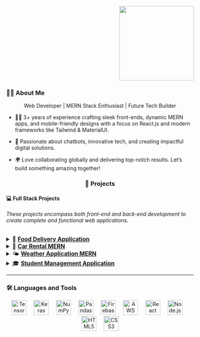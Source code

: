 <div align="right">
  <img height="200" src="https://img.freepik.com/free-vector/programming-concept-illustration_114360-1351.jpg?t=st=1733834598~exp=1733838198~hmac=ec02a2a9594a3636729d54f7a1ae8229e9673119728d6b2efe69c707f5aeddfd&w=1480" />
</div>

<p align='center' >
  
<h3 align="left">👨‍💻 About Me</h3>

<p align='center'> Web Developer | MERN Stack Enthusiast | Future Tech Builder </p>


- 👨‍💻 3+ years of experience crafting sleek front-ends, dynamic MERN apps, and mobile-friendly designs with a focus on React.js and modern frameworks like Tailwind & MaterialUI.

- 🤖 Passionate about chatbots, innovative tech, and creating impactful digital solutions.

- 🌍 Love collaborating globally and delivering top-notch results. Let’s build something amazing together!



</p>

<h3 align="center">🚀 Projects</h3>

<div align="left">
  <h4>💻 <strong>Full Stack Projects</strong></h4>
  <h6 align="left"> These projects encompass both front-end and back-end development to create complete and functional web applications. </h6>
  <div align="left">
    <ul style="list-style-type: none; padding: 0; font-size: 1.1em;">
      <details>
        <summary>🍕 
          <a href="https://github.com/issaniang5/Application-Livraison-De-Nourriture" target="_blank">
            <strong>Food Delivery Application</strong>
          </a>
        </summary>
        <samp>
          A full-stack food delivery app that allows users to order meals online. This project uses React for the front end and Node.js/Express with MongoDB for the back end.
        </samp>
      </details>
      <details>
        <summary>🚗 
          <a href="https://github.com/issaniang5/Location-de-Voitures-MERN" target="_blank">
            <strong>Car Rental MERN</strong>
          </a>
        </summary>
        <samp>
          A MERN stack application for car rentals, enabling users to book cars online. This project uses React for the front end and Node.js/Express with MongoDB for the back end.
        </samp>
      </details>
      <details>
        <summary>🌤️ 
          <a href="https://github.com/issaniang5/Application-meteo-MERN" target="_blank">
            <strong>Weather Application MERN</strong>
          </a>
        </summary>
        <samp>
          A full-stack application that provides real-time weather updates based on user location. This project uses React for the front end and Node.js/Express with the OpenWeather API for the back end.
        </samp>
      </details>
      <details>
        <summary>🎓 
          <a href="https://github.com/issaniang5/Application-de-Gestion-des-Etudiants" target="_blank">
            <strong>Student Management Application</strong>
          </a>
        </summary>
        <samp>
          A full-stack student management application for tracking academic and personal information of students. This project uses React for the front end and Node.js/Express with MongoDB for the back end.
        </samp>
      </details>
    </ul>
  </div>
</div>

<hr />

<h3 align="left">🛠 Languages and Tools</h3>

<div align="center">
  <img src="https://www.vectorlogo.zone/logos/tensorflow/tensorflow-icon.svg" height="40" alt="TensorFlow logo" />
  <img width="12" />
  <img src="https://icon.icepanel.io/Technology/svg/Keras.svg" height="40" alt="Keras logo" />
  <img width="12" />
  <img src="https://cdn.worldvectorlogo.com/logos/numpy-1.svg" height="40" alt="NumPy logo" />
  <img width="12" />
  <img src="https://icon.icepanel.io/Technology/png-shadow-512/Pandas.png" height="40" alt="Pandas logo" />
  <img width="12" />
  <img src="https://cdn.jsdelivr.net/gh/devicons/devicon/icons/firebase/firebase-plain-wordmark.svg" height="40" alt="Firebase logo" />
  <img width="12" />
  <img src="https://cdn.jsdelivr.net/gh/devicons/devicon/icons/amazonwebservices/amazonwebservices-line-wordmark.svg" height="40" alt="AWS logo" />
  <img width="12" />
  <img src="https://cdn.jsdelivr.net/gh/devicons/devicon/icons/react/react-original-wordmark.svg" height="40" alt="React logo" />
  <img width="12" />
  <img src="https://cdn.jsdelivr.net/gh/devicons/devicon/icons/nodejs/nodejs-original-wordmark.svg" height="40" alt="Node.js logo" />
  <img width="12" />
  <img src="https://cdn.jsdelivr.net/gh/devicons/devicon/icons/html5/html5-original-wordmark.svg" height="40" alt="HTML5 logo" />
  <img width="12" />
  <img src="https://cdn.jsdelivr.net/gh/devicons/devicon/icons/css3/css3-original-wordmark.svg" height="40" alt="CSS3 logo" />
</div>
